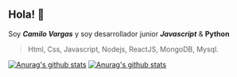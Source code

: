 ## Hola! 👋

Soy **_Camilo Vargas_** y soy desarrollador junior **_Javascript_** & **__Python__**

> Html, Css, Javascript, Nodejs, ReactJS, MongoDB, Mysql.

[![Anurag's github stats](https://github-readme-stats.vercel.app/api?username=SigurdScript&show_icons=true&theme=buefy)](https://github.com/anuraghazra/github-readme-stats)
[![Anurag's github stats](https://github-readme-stats.vercel.app/api/top-langs/?username=SigurdScript&show_icons=true&theme=buefy)](https://github.com/anuraghazra/github-readme-stats)

